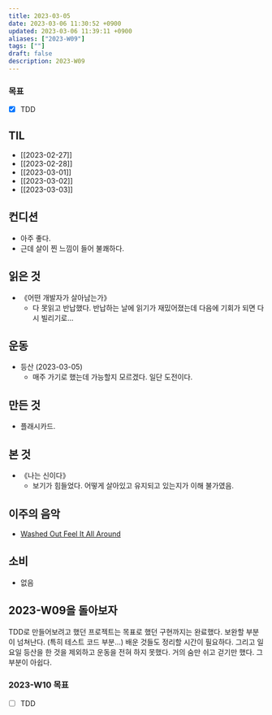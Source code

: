 ```yaml
---
title: 2023-03-05
date: 2023-03-06 11:30:52 +0900
updated: 2023-03-06 11:39:11 +0900
aliases: ["2023-W09"]
tags: [""]
draft: false
description: 2023-W09
---
```


### 목표

- [x] TDD

## TIL

- [[2023-02-27]]
- [[2023-02-28]]
- [[2023-03-01]]
- [[2023-03-02]]
- [[2023-03-03]]

## 컨디션

- 아주 좋다.
- 근데 살이 찐 느낌이 들어 불쾌하다.

## 읽은 것

- 《어떤 개발자가 살아남는가》
  - 다 못읽고 반납했다. 반납하는 날에 읽기가 재밌어졌는데 다음에 기회가 되면 다시 빌리기로...

## 운동

- 등산 (2023-03-05)
  - 매주 가기로 했는데 가능할지 모르겠다. 일단 도전이다.

## 만든 것

- 플래시카드.

## 본 것

- 《나는 신이다》
  - 보기가 힘들었다. 어떻게 살아있고 유지되고 있는지가 이해 불가였음.

## 이주의 음악

- [Washed Out Feel It All Around](https://www.youtube.com/@frlas13)

## 소비

- 없음

## 2023-W09을 돌아보자

TDD로 만들어보려고 했던 프로젝트는 목표로 했던 구현까지는 완료했다. 보완할 부분이 넘쳐난다. (특히 테스트 코드 부분...)
배운 것들도 정리할 시간이 필요하다.
그리고 일요일 등산을 한 것을 제외하고 운동을 전혀 하지 못했다. 거의 숨만 쉬고 걷기만 했다. 그 부분이 아쉽다.

### 2023-W10 목표

- [ ] TDD
